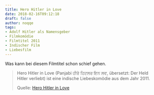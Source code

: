 ```yaml
---
title: Hero Hitler in Love
date: 2018-02-16T09:12:18
draft: false
author: noqqe
tags:
- Adolf Hitler als Namensgeber
- Filmkomödie
- Filmtitel 2011
- Indischer Film
- Liebesfilm
---
```


Was kann bei diesem Filmtitel schon schief gehen.

> Hero Hitler in Love (Panjabi ਹੀਰੋ ਹਿਟਲਰ ਇਨ ਲਵ, übersetzt: Der Held Hitler
> verliebt) ist eine indische Liebeskomödie aus dem Jahr 2011.
>
> Quelle: [Hero Hitler in Love](https://de.wikipedia.org/wiki/Hero_Hitler_in_Love)
